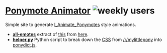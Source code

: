 [Ponymote Animator](http://johntoopublic.github.io/ponymote-animator) ![weekly users](https://analytics-badge.appspot.com/badge/UA-50859182-1.svg)
===================

Simple site to generate [I_Animate_Ponymotes](http://reddit.com/u/I_Animate_Ponymotes) style animations.

 - **[all-emotes](/all-emotes)** extract of [this](https://www.mediafire.com/?12oludanym9ogbx) from [here](http://www.reddit.com/r/mylittlepony/wiki/emote_guide#wiki_looking_for_all_the_emotes_as_individual_images.3F).
 - **[helper.py](/helper.py)** Python script to break down the [CSS](http://d.thumbs.redditmedia.com/H7cJYzEPFntnNZFu.css) from [/r/mylittlepony](http://reddit.com/r/mylittlepony) into [ponydict.js](/ponydict.js).
